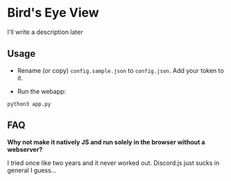 # Bird's Eye View
I'll write a description later

## Usage

 - Rename (or copy) `config.sample.json` to `config.json`. Add your token to it.

 - Run the webapp:
```
python3 app.py
```

## FAQ

**Why not make it natively JS and run solely in the browser without a webserver?**

I tried once like two years and it never worked out. Discord.js just sucks in general I guess...